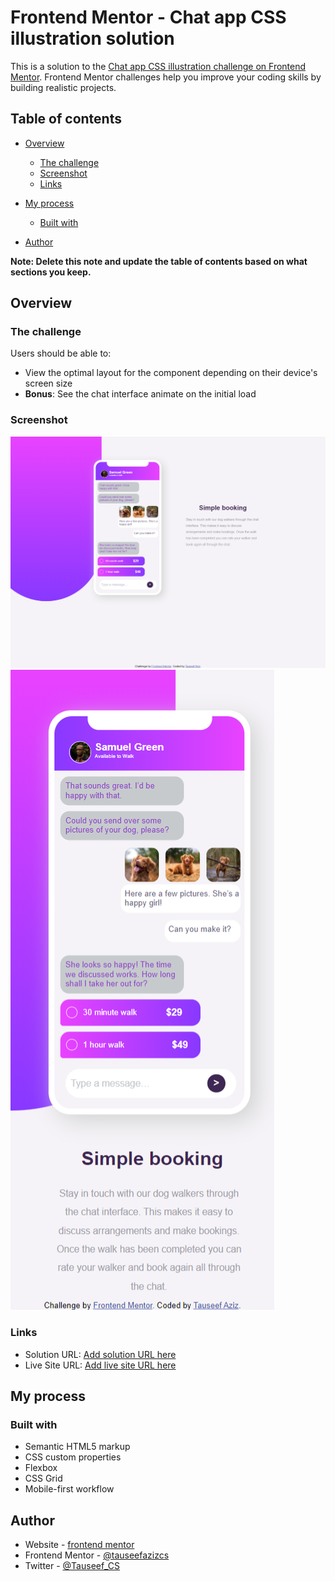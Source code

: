 # Frontend Mentor - Chat app CSS illustration solution

This is a solution to the [Chat app CSS illustration challenge on Frontend Mentor](https://www.frontendmentor.io/challenges/chat-app-css-illustration-O5auMkFqY). Frontend Mentor challenges help you improve your coding skills by building realistic projects. 

## Table of contents

- [Overview](#overview)
  - [The challenge](#the-challenge)
  - [Screenshot](#screenshot)
  - [Links](#links)
- [My process](#my-process)
  - [Built with](#built-with)
 

- [Author](#author)


**Note: Delete this note and update the table of contents based on what sections you keep.**

## Overview

### The challenge

Users should be able to:

- View the optimal layout for the component depending on their device's screen size
- **Bonus**: See the chat interface animate on the initial load

### Screenshot

![](./fem-app.png)
![](./fem-app-mobile.png)


### Links

- Solution URL: [Add solution URL here](https://github.com/tauseefazizcs/chat-app-css)
- Live Site URL: [Add live site URL here](https://chat-illustration-app.netlify.app)

## My process

### Built with

- Semantic HTML5 markup
- CSS custom properties
- Flexbox
- CSS Grid
- Mobile-first workflow

## Author

- Website - [frontend mentor](https://www.frontendmentor.io/profile/tauseefazizcs)
- Frontend Mentor - [@tauseefazizcs](https://www.frontendmentor.io/profile/tauseefazizcs)
- Twitter - [@Tauseef_CS](https://www.twitter.com/Tauseef_CS)

